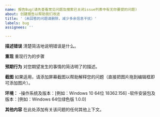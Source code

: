 ```yaml
---
name: 报告Bug(请先查看常见问题及搜索已关闭issue列表中有无你要提的问题)
about: 创建报告以帮助我们改进
title: '（未回答的问题请删除，减少多余信息干扰）'
labels: bug
assignees: ''

---
```



**描述错误**
清楚简洁地说明错误是什么。

**重现**
重现行为的步骤

**预期行为**
对您期望发生的事情的简洁明了的描述。

**截图**
如果适用，请添加屏幕截图以帮助解释您的问题（直接把图片拖到编辑框即可添加图片）。

**环境：**
  -操作系统及版本：[例如：Windows 10 64位 18362.156]
  -软件安装包及版本：[例如：Windows 64位绿色版 1.0.0]

**其他内容**
在此处添加有关该问题的任何其他上下文。
